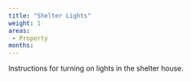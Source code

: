 ```yaml
---
title: "Shelter Lights"
weight: 1
areas:   
 - Property
months: 
---
```



Instructions for turning on lights in the shelter house.
